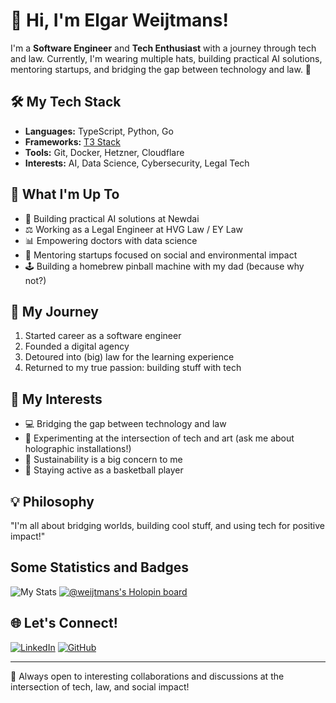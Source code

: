 # 👋 Hi, I'm Elgar Weijtmans!

I'm a **Software Engineer** and **Tech Enthusiast** with a journey through tech and law. Currently, I'm wearing multiple hats, building practical AI solutions, mentoring startups, and bridging the gap between technology and law. 🚀

## 🛠️ My Tech Stack
- **Languages:** TypeScript, Python, Go
- **Frameworks:** [T3 Stack](https://create.t3.gg/)
- **Tools:** Git, Docker, Hetzner, Cloudflare
- **Interests:** AI, Data Science, Cybersecurity, Legal Tech

## 🎯 What I'm Up To
- 🤖 Building practical AI solutions at Newdai
- ⚖️ Working as a Legal Engineer at HVG Law / EY Law
- 📊 Empowering doctors with data science
- 🌱 Mentoring startups focused on social and environmental impact
- 🕹️ Building a homebrew pinball machine with my dad (because why not?)

## 🚀 My Journey
1. Started career as a software engineer
2. Founded a digital agency
3. Detoured into (big) law for the learning experience
4. Returned to my true passion: building stuff with tech

## 🌟 My Interests
- 💻 Bridging the gap between technology and law
- 🎨 Experimenting at the intersection of tech and art (ask me about holographic installations!)
- 🌱 Sustainability is a big concern to me
- 🏀 Staying active as a basketball player

## 💡 Philosophy
"I'm all about bridging worlds, building cool stuff, and using tech for positive impact!"

## Some Statistics and Badges
![My Stats](https://github-readme-stats.vercel.app/api?username=Weijtmans)
[![@weijtmans's Holopin board](https://holopin.io/api/user/board?user=weijtmans)](https://holopin.io/@weijtmans)

## 🌐 Let's Connect!
[![LinkedIn](https://img.shields.io/badge/LinkedIn-Elgar_Weijtmans-blue?style=flat-square&logo=linkedin)](https://www.linkedin.com/in/weijtmans)
[![GitHub](https://img.shields.io/badge/GitHub-Weijtmans-181717?style=flat-square&logo=github)](https://github.com/Weijtmans)

---

🌟 Always open to interesting collaborations and discussions at the intersection of tech, law, and social impact!
